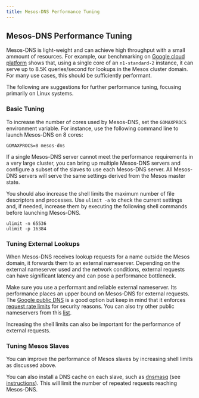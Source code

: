 ```yaml
---
title: Mesos-DNS Performance Tuning
---
```


## Mesos-DNS Performance Tuning

Mesos-DNS is light-weight and can achieve high throughput with a small ammount of resources. For example, our benchmarking on [Google cloud platform](https://cloud.google.com/) shows that, using a single core of an `n1-standard-2` instance, it can serve up to 8.5K queries/second for lookups in the Mesos cluster domain. For many use cases, this should be sufficiently performant. 

The following are suggestions for further performance tuning, focusing primarily on Linux systems. 

### Basic Tuning

To increase the number of cores used by Mesos-DNS, set the `GOMAXPROCS` environment variable. For instance, use the following command line to launch Mesos-DNS on 8 cores:

```` 
GOMAXPROCS=8 mesos-dns
````

If a single Mesos-DNS server cannot meet the performance requirements in a very large cluster, you can bring up multiple Mesos-DNS servers and configure a subset of the slaves to use each Mesos-DNS server. All Mesos-DNS servers will serve the same settings derived from the Mesos master state. 


You should also increase the shell limits the maximum number of file descriptors and processes. Use `ulimit -a` to check the current settings and, if needed, increase them by executing the following shell commands before launching Mesos-DNS.

```
ulimit -n 65536
ulimit -p 16384
```
### Tuning External Lookups

When Mesos-DNS receives lookup requests for a name outside the Mesos domain, it forwards them to an external nameserver. Depending on the external nameserver used and the network conditions, external requests can have significant latency and can pose a performance bottleneck. 

Make sure you use a performant and reliable external nameserver. Its performance places an upper bound on Mesos-DNS for external requests. The [Google public DNS](https://developers.google.com/speed/public-dns/) is a good option but keep in mind that it enforces [request rate limits](https://developers.google.com/speed/public-dns/docs/security) for security reasons. You can also try other public nameservers from this [list](http://public-dns.tk/nameservers). 

Increasing the shell limits can also be important for the performance of external requests. 

### Tuning Mesos Slaves

You can improve the performance of Mesos slaves by increasing shell limits as discussed above. 

You can also install a DNS cache on each slave, such as [dnsmasq](http://www.thekelleys.org.uk/dnsmasq/doc.html) (see [instructions](http://www.g-loaded.eu/2010/09/18/caching-nameserver-using-dnsmasq/)). This will limit the number of repeated requests reaching Mesos-DNS. 


